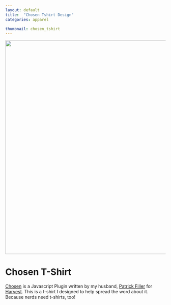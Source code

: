 ```yaml
---
layout: default
title:  "Chosen Tshirt Design"
categories: apparel

thumbnail: chosen_tshirt
---
```


<img src="{{ site.baseurl}}/images/violeta_wedding_invite_01.jpg" width="790" height="669">

# Chosen T-Shirt

[Chosen](http://harvesthq.github.io/chosen) is a Javascript Plugin written by my husband, [Patrick Filler](http://www.patrickfiller.com/) for [Harvest](http://www.getharvest.com/). This is a t-shirt I designed to help spread the word about it. Because nerds need t-shirts, too!
